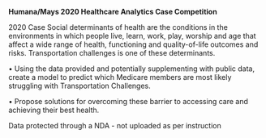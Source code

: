 <b>Humana/Mays 2020 Healthcare Analytics Case Competition </B>

2020 Case
Social determinants of health are the conditions in the environments in which people live, learn, work, play, worship and age that affect a wide range of
health, functioning and quality-of-life outcomes and risks. Transportation challenges is one of these determinants.

• Using the data provided and potentially supplementing with public data, create a model to predict which Medicare members are most likely struggling with
Transportation Challenges.

• Propose solutions for overcoming these barrier to accessing care and achieving their best health. 

Data protected through a NDA - not uploaded as per instruction
